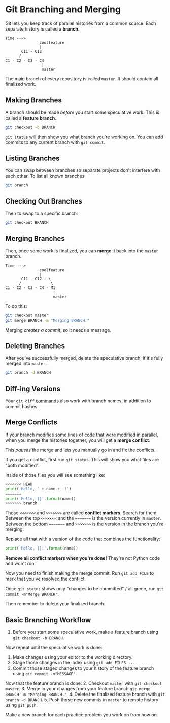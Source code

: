 # Git Branching and Merging
Git lets you keep track of parallel histories from a common source.
Each separate history is called a **branch**.

```
Time --->
               coolfeature
               |
       C11 - C12
      /
C1 - C2 - C3 - C4
                |
                master
```

The main branch of every repository is called `master`.
It should contain all finalized work.

## Making Branches
A branch should be made _before_ you start some speculative work.
This is called a **feature branch**.
```bash
git checkout -b BRANCH
```
`git status` will then show you what branch you're working on.
You can add commits to any current branch with `git commit`.

## Listing Branches
You can swap between branches so separate projects don't interfere with each other.
To list all known branches:
```bash
git branch
```

## Checking Out Branches
Then to swap to a specific branch:
```bash
git checkout BRANCH
```

## Merging Branches
Then, once some work is finalized, you can **merge** it back into the `master` branch.
```
Time --->
               coolfeature
               |
       C11 - C12 --\
      /             \
C1 - C2 - C3 - C4 - M1
                     |
                     master
```

To do this:
```bash
git checkout master
git merge BRANCH -m "Merging BRANCH."
```
Merging _creates a commit_, so it needs a message.

## Deleting Branches
After you've successfully merged, delete the speculative branch, if it's fully merged into `master`:
```bash
git branch -d BRANCH
```

## Diff-ing Versions
Your `git diff` [commands](basicgit.md) also work with branch names, in addition to commit hashes.

## Merge Conflicts
If your branch modifies some lines of code that were modified in parallel, when you merge the histories together, you will get a **merge conflict**.

This _pauses_ the merge and lets you manually go in and fix the conflicts.

If you get a conflict, first run `git status`.
This will show you what files are "both modified".

Inside of those files you will see something like:
```python
<<<<<<< HEAD
print('Hello, ' + name + '!')
=======
print('Hello, {}'.format(name))
>>>>>>> branch
```

Those `<<<<<<<` and `>>>>>>>` are called **conflict markers**.
Search for them.
Between the top `<<<<<<<` and the `=======` is the version currently in `master`.
Between the bottom `=======` and `>>>>>>>` is the version in the branch you're merging.

Replace all that with a version of the code that combines the functionality:
```python
print('Hello, {}!'.format(name))
```

**Remove all conflict markers when you're done!**
They're not Python code and won't run.

Now you need to finish making the merge commit.
Run `git add FILE` to mark that you've resolved the conflict.

Once `git status` shows only "changes to be committed" / all green, run `git commit -m"Merge BRANCH"`.

Then remember to delete your finalized branch.

## Basic Branching Workflow
1. Before you start some speculative work, make a feature branch using `git checkout -b BRANCH`.

Now repeat until the speculative work is done:
1. Make changes using your editor to the working directory.
1. Stage those changes in the index using `git add FILES...`.
1. Commit those staged changes to your history of the feature branch using `git commit -m"MESSAGE"`.

Now that the feature branch is done:
2. Checkout `master` with `git checkout master`.
3. Merge in your changes from your feature branch `git merge BRANCH -m "Merging BRANCH."`.
4. Delete the finalized feature branch with `git branch -d BRANCH`.
5. Push those new commits in `master` to remote history using `git push`.

Make a new branch for each practice problem you work on from now on.
